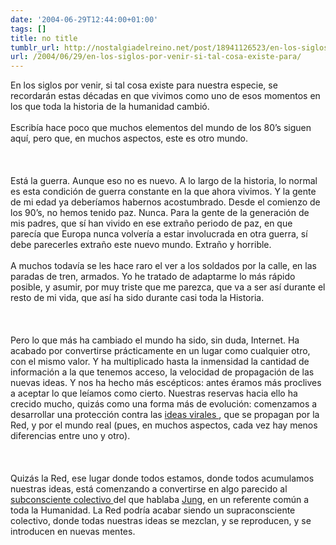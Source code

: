 ```yaml
---
date: '2004-06-29T12:44:00+01:00'
tags: []
title: no title
tumblr_url: http://nostalgiadelreino.net/post/18941126523/en-los-siglos-por-venir-si-tal-cosa-existe-para
url: /2004/06/29/en-los-siglos-por-venir-si-tal-cosa-existe-para/
---
```


<p>En los siglos por venir, si tal cosa existe para nuestra especie, se recordarán estas décadas en que vivimos como uno de esos momentos en los que toda la historia de la humanidad cambió.<br/><br/>Escribía hace poco que muchos elementos del mundo de los 80&rsquo;s siguen aquí, pero que, en muchos aspectos, este es otro mundo.<br/><br/><br/><br/>Está la guerra. Aunque eso no es nuevo. A lo largo de la historia, lo normal es esta condición de guerra constante en la que ahora vivimos. Y la gente de mi edad ya deberíamos habernos acostumbrado. Desde el comienzo de los 90&rsquo;s, no hemos tenido paz. Nunca. Para la gente de la generación de mis padres, que sí han vivido en ese extraño periodo de paz, en que parecía que Europa nunca volvería a estar involucrada en otra guerra, sí debe parecerles extraño este nuevo mundo. Extraño y horrible. <br/><br/>A muchos todavía se les hace raro el ver a los soldados por la calle, en las paradas de tren, armados. Yo he tratado de adaptarme lo más rápido posible, y asumir, por muy triste que me parezca, que va a ser así durante el resto de mi vida, que así ha sido durante casi toda la Historia.<br/><br/><br/><br/>Pero lo que más ha cambiado el mundo ha sido, sin duda, Internet. Ha acabado por convertirse prácticamente en un lugar como cualquier otro, con el mismo valor. Y ha multiplicado hasta la inmensidad la cantidad de información a la que tenemos acceso, la velocidad de propagación de las nuevas ideas. Y nos ha hecho más escépticos: antes éramos más proclives a aceptar lo que leíamos como cierto. Nuestras reservas hacia ello ha crecido mucho, quizás como una forma más de evolución: comenzamos a desarrollar una protección contra las <a href="http://cscs.umich.edu/~crshalizi/Dawkins/viruses-of-the-mind.html">ideas virales </a>, que se propagan por la Red, y por el mundo real (pues, en muchos aspectos, cada vez hay menos diferencias entre uno y otro).<br/><br/><br/><br/>Quizás la Red, ese lugar donde todos estamos, donde todos acumulamos nuestras ideas, está comenzando a convertirse en algo parecido al <a href="http://en.wikipedia.org/wiki/Collective_unconscious"> subconsciente colectivo </a> del que hablaba <a href="http://en.wikipedia.org/wiki/Carl_Jung">Jung</a>, en un referente común a toda la Humanidad. La Red podría acabar siendo un supraconsciente colectivo, donde todas nuestras ideas se mezclan, y se reproducen, y se introducen en nuevas mentes.</p><div class="blogger-post-footer"><img width="1" height="1" src="https://blogger.googleusercontent.com/tracker/1180118427259117074-3341372308687131938?l=nostalgiadelreino.blogspot.com" alt=""/></div>